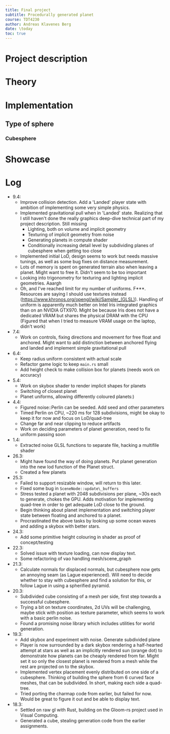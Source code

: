 ```yaml
---
title: Final project
subtitle: Procedurally generated planet
course: TDT4230
author: Andreas Klavenes Berg
date: \today
toc: true
---
```


# Project description

# Theory

# Implementation

## Type of sphere

### Cubesphere

# Showcase

# Log
* 9.4:
    * Improve collision detection. Add a 'Landed' player state with ambition of
    implementing some very simple physics.
    * Implemented gravitational pull when in 'Landed' state. Realizing that I still haven't done the really graphics deep-dive technical part of my project description. Still missing
        - Lighting, both on volume and implicit geometry
        - Texturing of implicit geometry from noise
        - Generating planets in compute shader
        - Conditionally increasing detail level by subdividing planes of cubesphere when getting too close
    * Implemented initial LoD, design seems to work but needs massive tunings, as well as some bug fixes on distance measurement.
    * Lots of memory is spent on generated terrain also when leaving a planet. Might want to free it. Didn't seem to be too important
    * Looking into trigonometry for texturing and lighting implicit geometries. Aaargh 
    * Oh, and I've reached limit for my number of uniforms. F***. Resources are saying I should use textures instead (https://www.khronos.org/opengl/wiki/Sampler_(GLSL)). Handling of uniform is apparently much better on Intel Iris integrated graphics than on an NVIDIA GTX970. Might be because Iris does not have a dedicated VRAM but shares the physical DRAM with the CPU (Figured that when I tried to measure VRAM usage on the laptop, didn't work)
* 7.4:
    * Work on controls, fixing directions and movement for free float and anchored. Might want to add distinction between anchored flying and landed and implement simple gravitational pull
* 6.4:
    * Keep radius uniform consistent with actual scale
    * Refactor game logic to keep `main.rs` small
    * Add height check to make collision box for planets (needs work on accuracy)
* 5.4:
    * Work on skybox shader to render implicit shapes for planets
    * Switching of closest planet
    * Planet uniforms, allowing differently coloured planets:)
* 4.4:
    * Figured noise::Perlin can be seeded. Add seed and other parameters
    * Timed Perlin on CPU, ~220 ms for 128 subdivisions, might be okay to keep it for now and focus on LoD/quad-tree
    * Change far and near clipping to reduce artifacts
    * Work on deciding parameters of planet generation, need to fix uniform passing soon
* 1.4:
    * Extracted noise GLSL functions to separate file, hacking a multifile shader
* 26.3:
    * Might have found the way of doing planets. Put planet generation into the new lod function of the Planet struct.
    * Created a few planets
* 25.3:
    * Failed to support resizable window, will return to this later.
    * Fixed some bug in `SceneNode::update\_buffers`
    * Stress tested a planet with 2048 subdivisions per plane, ~30s each to generate, chokes the GPU. Adds motivation for implementing quad-tree in order to get adequate LoD close to the ground.
    * Begin thinking about planet implementation and switching player state between floating and anchored to a planet.
    * Procrastinated the above tasks by looking up some ocean waves and adding a skybox with better stars.
* 24.3:
    * Add some primitive height colouring in shader as proof of concept/testing
* 22.3:
    * Solved issue with texture loading, can now display text.
    * Some refactoring of vao handling mesh/scene_graph
* 21.3:
    * Calculate normals for displaced normals, but cubesphere now gets an annoying seam (as Lague experienced). Will need to decide whether to stay with cubesphere and find a solution for this, or follow Lague in using a spherified pyramid.
* 20.3: 
    * Subdivided cube consisting of a mesh per side, first step towards a successful cubesphere.
    * Trying a bit on texture coordinates, 2d UVs will be challenging, maybe stick with position as texture parameter, which seems to work with a basic perlin noise.
    * Found a promising noise library which includes utilities for world generation.
* 19.3: 
    * Add skybox and experiment with noise. Generate subdivided plane
    * Player is now surrounded by a dark skybox rendering a half-hearted attempt at stars as well as an implicitly rendered sun (orange dot) to demonstrate how planets can be cheaply rendered from far. Might set it so only the closest planet is rendered from a mesh while the rest are projected on to the skybox.
    * Implemented vertex placement evenly distributed on one side of a cubesphere. Thinking of building the sphere from 6 curved face meshes, that can be subdivided. In short, making each side a quad-tree.
    * Tried porting the charmap code from earlier, but failed for now. Would be great to figure it out and be able to display text.
* 18.3:
    * Settled on raw gl with Rust, building on the Gloom-rs project used in Visual Computing.
    * Generated a cube, stealing generation code from the earlier assignments.